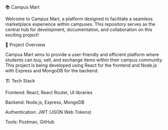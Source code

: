 📚 Campus Mart

Welcome to Campus Mart, a platform designed to facilitate a seamless marketplace experience within campuses. This repository serves as the central hub for development, documentation, and collaboration on this exciting project!

🚀 Project Overview

Campus Mart aims to provide a user-friendly and efficient platform where students can buy, sell, and exchange items within their campus community. This project is being developed using React for the frontend and Node.js with Express and MongoDB for the backend.

🏗 Tech Stack

Frontend: React, React Router, UI libraries

Backend: Node.js, Express, MongoDB

Authentication: JWT (JSON Web Tokens)

Tools: Postman, GitHub
 
